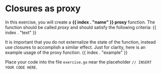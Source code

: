 # Closures as proxy

In this exercise, you will create a **{{ index . "name" }} proxy** function.
The function should be called *proxy* and should satisfy the following criteria:
{{ index . "text" }}

It is important that you do not externalize the state of the function, instead use closures to accomplish a similar effect.
Just for clarity, here is an example usage of the proxy function.
{{ index . "example" }}

Place your code into the file `exercise.go` near the placeholder `// INSERT YOUR CODE HERE`.